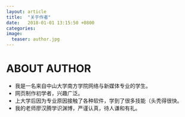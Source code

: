 ```yaml
---
layout: article
title:  "关于作者"
date:   2018-01-01 13:15:50 +0800
categories:
image:
  teaser: author.jpg
---
```

# ABOUT AUTHOR
- 我是一名来自中山大学南方学院网络与新媒体专业的学生。
- 网页制作初学者，兴趣广泛。
- 上大学后因为专业原因接触了各种软件，学到了很多技能（头秃得很快。
- 我的老师廖汉腾学识渊博，严谨认真，待人谦和有礼。